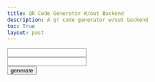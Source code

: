 ```yaml
---
title: QR Code Generator W/out Backend
description: A qr code generator w/out backend
toc: True
layout: post
---
```




<div id="qrcode"></div>

<script src="https://cdn.jsdelivr.net/npm/qrcodejs/qrcode.min.js"></script>

<input type="text" id="QR1"> <br>
<input type="text" id="QR2"> <br>
<button onclick="Generate()"> generate </button>

<script type="text/javascript">
    function Generate(){
        new QRCode(document.getElementById("qrcode"), "{{ site.baseurl }}/2024/01/25/qrcodeaccept.html#" + document.getElementById("QR1").value + " " + document.getElementById("QR2").value)
    }
</script>
    

<script>

</script>